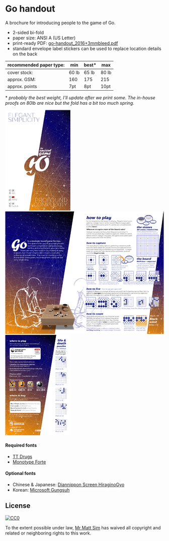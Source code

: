 # Go handout

A brochure for introducing people to the game of Go.

* 2-sided bi-fold
* paper size: ANSI A (US Letter)
* print-ready PDF: [go-handout_2016+3mmbleed.pdf](go-handout_2016+3mmbleed.pdf)
* standard envelope label stickers can be used to replace location details on the back

|recommended paper type: | min| best* | max |
|---|---|---|---|
| cover stock: | 60 lb | 65 lb | 80 lb |
| approx. GSM: | 160  | 175 | 215 |
| approx. points| 7pt | 8pt | 10pt |

\* *probably the best weight, I'll update after we print some. The in-house proofs on 80lb are nice but the fold has a bit too much spring.*

![front](go-handout_front.png  "front")![interior](go-handout_interior.png  "interior")![back](go-handout_back.png  "back")

#### Required fonts
* [TT Drugs](https://www.myfonts.com/fonts/type-type/tt-drugs/)
* [Monotype Forte](https://www.myfonts.com/fonts/type-type/tt-drugs/)

#### Optional fonts
* Chinese & Japanese: [Diannippon Screen HiraginoGyo](http://www.screen-hiragino.jp/lineup/hgyo/)
* Korean: [Microsoft Gungsuh](https://www.microsoft.com/typography/fonts/family.aspx?FID=358)


## License

[![CC0](http://mirrors.creativecommons.org/presskit/buttons/88x31/svg/cc-zero.svg)](https://creativecommons.org/publicdomain/zero/1.0/)

To the extent possible under law, [Mr Matt Sim](http://perceptual.space) has waived all copyright and related or neighboring rights to this work.
